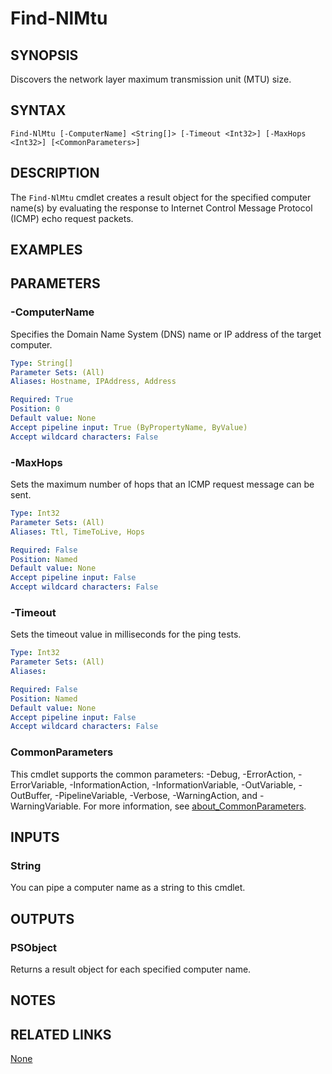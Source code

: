 ﻿---
external help file: PoshToolbox-help.xml
Module Name: PoshToolbox
online version: https://gitlab.com/PoshAJ/PoshToolbox/-/blob/main/docs/Find-NlMtu.md
schema: 2.0.0
---

# Find-NlMtu

## SYNOPSIS

Discovers the network layer maximum transmission unit (MTU) size.

## SYNTAX

```
Find-NlMtu [-ComputerName] <String[]> [-Timeout <Int32>] [-MaxHops <Int32>] [<CommonParameters>]
```

## DESCRIPTION

The `Find-NlMtu` cmdlet creates a result object for the specified computer name(s) by evaluating the response to Internet Control Message Protocol (ICMP) echo request packets.

## EXAMPLES

## PARAMETERS

### -ComputerName

Specifies the Domain Name System (DNS) name or IP address of the target computer.

```yaml
Type: String[]
Parameter Sets: (All)
Aliases: Hostname, IPAddress, Address

Required: True
Position: 0
Default value: None
Accept pipeline input: True (ByPropertyName, ByValue)
Accept wildcard characters: False
```

### -MaxHops

Sets the maximum number of hops that an ICMP request message can be sent.

```yaml
Type: Int32
Parameter Sets: (All)
Aliases: Ttl, TimeToLive, Hops

Required: False
Position: Named
Default value: None
Accept pipeline input: False
Accept wildcard characters: False
```

### -Timeout

Sets the timeout value in milliseconds for the ping tests.

```yaml
Type: Int32
Parameter Sets: (All)
Aliases:

Required: False
Position: Named
Default value: None
Accept pipeline input: False
Accept wildcard characters: False
```

### CommonParameters

This cmdlet supports the common parameters: -Debug, -ErrorAction, -ErrorVariable, -InformationAction, -InformationVariable, -OutVariable, -OutBuffer, -PipelineVariable, -Verbose, -WarningAction, and -WarningVariable. For more information, see [about_CommonParameters](http://go.microsoft.com/fwlink/?LinkID=113216).

## INPUTS

### String

You can pipe a computer name as a string to this cmdlet.

## OUTPUTS

### PSObject

Returns a result object for each specified computer name.

## NOTES

## RELATED LINKS

[None]()
